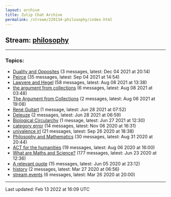 ```yaml
---
layout: archive
title: Zulip Chat Archive
permalink: /stream/229134-philosophy/index.html
---
```


## Stream: [philosophy](https://mattecapu.github.io/ct-zulip-archive/stream/229134-philosophy/index.html)
---

### Topics:

* [Duality and Opposites](topic/Duality.20and.20Opposites.html) (3 messages, latest: Dec 04 2021 at 20:14)
* [Peirce](topic/Peirce.html) (35 messages, latest: Sep 04 2021 at 14:54)
* [Lawvere and Hegel](topic/Lawvere.20and.20Hegel.html) (58 messages, latest: Aug 08 2021 at 13:38)
* [the argument from collections](topic/the.20argument.20from.20collections.html) (6 messages, latest: Aug 08 2021 at 03:48)
* [The Argument from Collections](topic/The.20Argument.20from.20Collections.html) (2 messages, latest: Aug 06 2021 at 19:08)
* [René Guitart](topic/Ren.C3.A9.20Guitart.html) (1 message, latest: Jun 28 2021 at 07:52)
* [Deleuze](topic/Deleuze.html) (2 messages, latest: Jun 28 2021 at 06:59)
* [Biological Circularchy](topic/Biological.20Circularchy.html) (1 message, latest: Jun 27 2021 at 12:30)
* [category error](topic/category.20error.html) (14 messages, latest: Nov 06 2020 at 16:31)
* [univalence irl](topic/univalence.20irl.html) (21 messages, latest: Sep 26 2020 at 18:38)
* [Philosophy and Mathematics](topic/Philosophy.20and.20Mathematics.html) (30 messages, latest: Aug 31 2020 at 20:44)
* [ACT for the humanities](topic/ACT.20for.20the.20humanities.html) (19 messages, latest: Aug 06 2020 at 16:00)
* [What are Maths and Science?](topic/What.20are.20Maths.20and.20Science.3F.html) (177 messages, latest: Jun 23 2020 at 12:36)
* [A relevant quote](topic/A.20relevant.20quote.html) (15 messages, latest: Jun 05 2020 at 23:12)
* [history](topic/history.html) (2 messages, latest: Mar 27 2020 at 06:56)
* [stream events](topic/stream.20events.html) (6 messages, latest: Mar 26 2020 at 20:00)

<hr><p>Last updated: Feb 13 2022 at 16:09 UTC</p>
